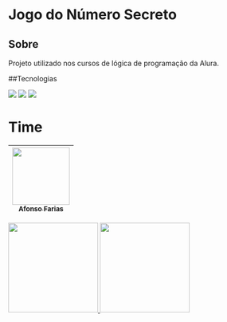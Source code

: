 <h1>Jogo do Número Secreto</h1>

<h2>Sobre</h2>
<p>Projeto utilizado nos cursos de lógica de programação da Alura.</p>

##Tecnologias
<div>
  <img src="https://img.shields.io/badge/HTML-239120?style=plastic&logo=HTML5&color=e0f0f0f0">
  <img src="https://img.shields.io/badge/CSS-239120?style=plastic&logo=css3&color=e0f0f0f0">
  <img src="https://img.shields.io/badge/JavaScript-F7DF1E?style=plastic&logo=javascript&color=e0f0f0f0">
</div>

# Time
| [<img loading="lazzy" src="https://avatars.githubusercontent.com/u/22011913?v=4" width=115><br><sub>Afonso Farias</sub>](https://github.com/afonsofarias) |
| :---: |
<div>
<a href="https://github.com/afonsofarias">
<img loading="lazy" height="180em" src="https://github-readme-stats.vercel.app/api/top-langs/?username=afonsofarias&layout=compact&langs_count=7&theme=dracula"/>
<img loading="lazy" height="180em" src="https://github-readme-stats.vercel.app/api?username=afonsofarias&show_icons=true&theme=dracula&include_all_commits=true&count_private=true"/>
</div>
